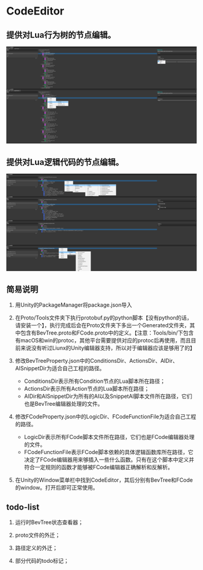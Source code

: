 # CodeEditor

## **提供对Lua行为树的节点编辑。**

![bevTree](Documentation~/README/bevTree.png "bevTree")

## **提供对Lua逻辑代码的节点编辑。**

![fcode](Documentation~/README/fcode.png "fcode")

## 简易说明

1. 用Unity的PackageManager将package.json导入

2. 在Proto/Tools文件夹下执行protobuf.py的python脚本【没有python的话，请安装一个】，执行完成后会在Proto文件夹下多出一个Generated文件夹，其中包含有BevTree.proto和FCode.proto中的定义。【注意：Tools/bin/下包含有macOS和win的protoc，其他平台需要提供对应的protoc后再使用，而且目前来说没有听过Liunx的Unity编辑器支持，所以对于编辑器应该是够用了的】

3. 修改BevTreeProperty.json中的ConditionsDir、ActionsDir、AIDir、AISnippetDir为适合自己工程的路径。

    - ConditionsDir表示所有Condition节点的Lua脚本所在路径；
    - ActionsDir表示所有Action节点的Lua脚本所在路径；
    - AIDir和AISnippetDir为所有的AI以及SnippetAI脚本文件所在路径，它们也是BevTree编辑器处理的文件。

4. 修改FCodeProperty.json中的LogicDir、FCodeFunctionFile为适合自己工程的路径。

    - LogicDir表示所有FCode脚本文件所在路径，它们也是FCode编辑器处理的文件。
    - FCodeFunctionFile表示FCode脚本依赖的具体逻辑函数库所在路径，它决定了FCode编辑器用来够插入一些什么函数。只有在这个脚本中定义并符合一定规则的函数才能够被FCode编辑器正确解析和反解析。

5. 在Unity的Window菜单栏中找到CodeEditor，其后分别有BevTree和FCode的window。打开后即可正常使用。

## todo-list

1. 运行时BevTree状态查看器；

2. proto文件的外迁；

3. 路径定义的外迁；

4. 部分代码的todo标记；
